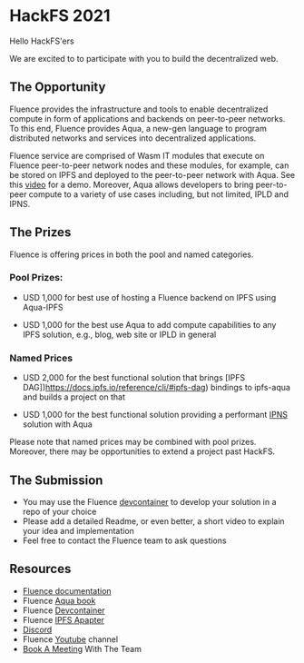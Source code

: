 # HackFS 2021

Hello HackFS'ers

We are excited to to participate with you to build the decentralized web.


## The Opportunity

Fluence provides the infrastructure and tools to enable decentralized compute in form of applications and backends on peer-to-peer networks. To this end, Fluence provides Aqua, a new-gen language to program distributed networks and services into decentralized applications.

Fluence service are comprised of Wasm IT modules that execute on Fluence peer-to-peer network nodes and these modules, for example, can be stored on IPFS and deployed to the peer-to-peer network with Aqua. See this [video](https://www.youtube.com/watch?v=8FpZOjTVYiA) for a demo. Moreover, Aqua allows developers to bring peer-to-peer compute to a variety of use cases including, but not limited, IPLD and IPNS.


## The Prizes

Fluence is offering prices in both the pool and named categories.

### Pool Prizes:

* USD 1,000 for best use of hosting a Fluence backend on IPFS using Aqua-IPFS

* USD 1,000 for the best use Aqua to add compute capabilities to any IPFS solution, e.g., blog, web site or IPLD in general

### Named Prices

* USD 2,000 for the best functional solution that brings [IPFS DAG])https://docs.ipfs.io/reference/cli/#ipfs-dag) bindings to ipfs-aqua and builds a project on that 

* USD 1,000 for the best functional solution providing a performant [IPNS](https://docs.ipfs.io/concepts/ipns/#example-ipns-setup-with-cli ) solution with Aqua

Please note that named prices may be combined with pool prizes. Moreover, there may be opportunities to extend a project past HackFS.

## The Submission

* You may use the Fluence [devcontainer](https://github.com/fluencelabs/devcontainer/tree/with-tutorial) to develop your solution in a repo of your choice
* Please add a detailed Readme, or even better, a short video to explain your idea and implementation
* Feel free to contact the Fluence team to ask questions

## Resources

* [Fluence documentation](https://doc.fluence.dev/docs/)
* Fluence [Aqua book](https://doc.fluence.dev/aqua-book/)
* Fluence [Devcontainer](https://github.com/fluencelabs/devcontainer/tree/with-tutorial)
* Fluence [IPFS Apapter](https://github.com/fluencelabs/ipfs-adapter)
* [Discord](https://discord.gg/mhfSK7tUjE)
* Fluence [Youtube](https://www.youtube.com/channel/UC3b5eFyKRFlEMwSJ1BTjpbw) channel
* [Book A Meeting](https://calendly.com/fluencehack/) With The Team
